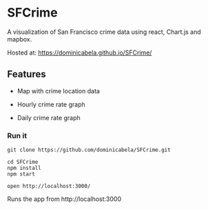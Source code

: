# SFCrime

A visualization of San Francisco crime data using react, Chart.js and mapbox.

Hosted at: https://dominicabela.github.io/SFCrime/

## Features

- Map with crime location data

- Hourly crime rate graph

- Daily crime rate graph

### Run it

    git clone https://github.com/dominicabela/SFCrime.git

    cd SFCrime
    npm install
    npm start

    open http://localhost:3000/

Runs the app from http://localhost:3000
